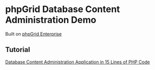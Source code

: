 # phpGrid Database Content Administration Demo 

Built on [phpGrid Enterprise](http://phpgrid.com)

## Tutorial

[Database Content Administration Application in 15 Lines of PHP Code](http://phpgrid.com/example/database-content-administration-application-15-lines-php-code/)
